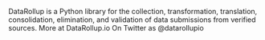 DataRollup is a Python library for the collection, transformation, translation, consolidation, elimination, and validation of data submissions from verified sources.
More at DataRollup.io
On Twitter as @datarollupio


